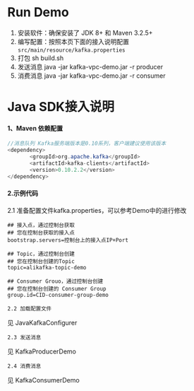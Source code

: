 # Run Demo

1. 安装软件：确保安装了 JDK 8+ 和 Maven 3.2.5+
2. 编写配置：按照本页下面的接入说明配置`src/main/resource/kafka.properties`
3. 打包 sh build.sh
4. 发送消息 java -jar kafka-vpc-demo.jar -r producer
5. 消费消息 java -jar kafka-vpc-demo.jar -r consumer


# Java SDK接入说明

#### 1、Maven 依赖配置

```java
//消息队列 Kafka服务端版本是0.10系列，客户端建议使用该版本
<dependency>
       <groupId>org.apache.kafka</groupId>
       <artifactId>kafka-clients</artifactId>
       <version>0.10.2.2</version>
</dependency>
```

#### 2.示例代码

2.1 准备配置文件kafka.properties，可以参考Demo中的进行修改

```
## 接入点，通过控制台获取
## 您在控制台获取的接入点
bootstrap.servers=控制台上的接入点IP+Port

## Topic，通过控制台创建
## 您在控制台创建的Topic
topic=alikafka-topic-demo

## Consumer Grouo，通过控制台创建
## 您在控制台创建的 Consumer Group
group.id=CID-consumer-group-demo

2.2 加载配置文件
```
见 JavaKafkaConfigurer
```
2.3 发送消息
```
见 KafkaProducerDemo
```
2.4 消费消息
```
见 KafkaConsumerDemo
```

